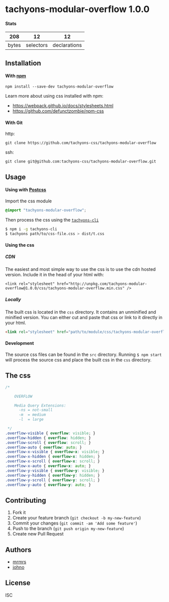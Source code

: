 # tachyons-modular-overflow 1.0.0



#### Stats

208 | 12 | 12
---|---|---
bytes | selectors | declarations

## Installation

#### With [npm](https://npmjs.com)

```
npm install --save-dev tachyons-modular-overflow
```

Learn more about using css installed with npm:
* https://webpack.github.io/docs/stylesheets.html
* https://github.com/defunctzombie/npm-css

#### With Git

http:
```
git clone https://github.com/tachyons-css/tachyons-modular-overflow
```

ssh:
```
git clone git@github.com:tachyons-css/tachyons-modular-overflow.git
```

## Usage

#### Using with [Postcss](https://github.com/postcss/postcss)

Import the css module

```css
@import "tachyons-modular-overflow";
```

Then process the css using the [`tachyons-cli`](https://github.com/tachyons-css/tachyons-cli)

```sh
$ npm i -g tachyons-cli
$ tachyons path/to/css-file.css > dist/t.css
```

#### Using the css

##### CDN
The easiest and most simple way to use the css is to use the cdn hosted version. Include it in the head of your html with:

```
<link rel="stylesheet" href="http://unpkg.com/tachyons-modular-overflow@1.0.0/css/tachyons-modular-overflow.min.css" />
```

##### Locally
The built css is located in the `css` directory. It contains an unminified and minified version.
You can either cut and paste that css or link to it directly in your html.

```html
<link rel="stylesheet" href="path/to/module/css/tachyons-modular-overflow">
```

#### Development

The source css files can be found in the `src` directory.
Running `$ npm start` will process the source css and place the built css in the `css` directory.

## The css

```css
/*

    OVERFLOW

    Media Query Extensions:
      -ns = not-small
      -m  = medium
      -l  = large

 */
.overflow-visible { overflow: visible; }
.overflow-hidden { overflow: hidden; }
.overflow-scroll { overflow: scroll; }
.overflow-auto { overflow: auto; }
.overflow-x-visible { overflow-x: visible; }
.overflow-x-hidden { overflow-x: hidden; }
.overflow-x-scroll { overflow-x: scroll; }
.overflow-x-auto { overflow-x: auto; }
.overflow-y-visible { overflow-y: visible; }
.overflow-y-hidden { overflow-y: hidden; }
.overflow-y-scroll { overflow-y: scroll; }
.overflow-y-auto { overflow-y: auto; }
```

## Contributing

1. Fork it
2. Create your feature branch (`git checkout -b my-new-feature`)
3. Commit your changes (`git commit -am 'Add some feature'`)
4. Push to the branch (`git push origin my-new-feature`)
5. Create new Pull Request

## Authors

* [mrmrs](http://mrmrs.io)
* [johno](http://johnotander.com)

## License

ISC

